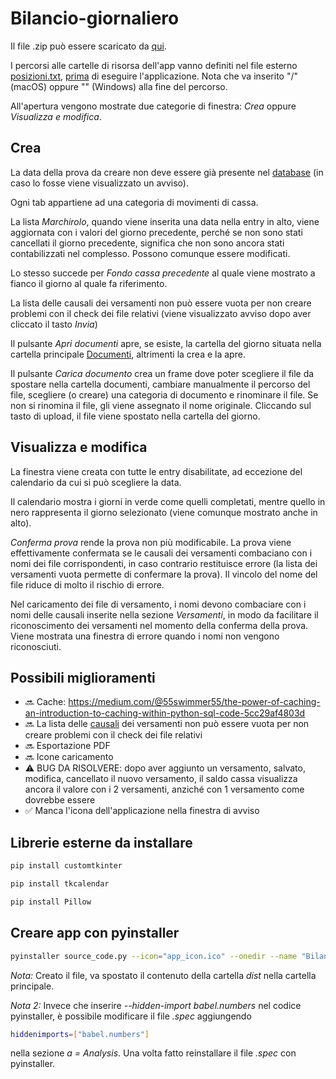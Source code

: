 # Bilancio-giornaliero
Il file .zip può essere scaricato da [qui](https://www.mediafire.com/file/u9iygsn034gcjel/Bilancio_giornaliero.zip/file).

I percorsi alle cartelle di risorsa dell'app vanno definiti nel file esterno [posizioni.txt](posizioni.txt), <u>prima</u> di eseguire l'applicazione. Nota che va inserito "/" (macOS) oppure "\" (Windows) alla fine del percorso.

All'apertura vengono mostrate due categorie di finestra: <i>Crea</i> oppure <i>Visualizza e modifica</i>.

## Crea
La data della prova da creare non deve essere già presente nel [database](Database/README.md) (in caso lo fosse viene visualizzato un avviso).

Ogni tab appartiene ad una categoria di movimenti di cassa.

La lista <i>Marchirolo</i>, quando viene inserita una data nella entry in alto, viene aggiornata con i valori del giorno precedente, perché se non sono stati cancellati il giorno precedente, significa che non sono ancora stati contabilizzati nel complesso. Possono comunque essere modificati.

Lo stesso succede per <i>Fondo cassa precedente</i> al quale viene mostrato a fianco il giorno al quale fa riferimento.

La lista delle causali dei versamenti non può essere vuota per non creare problemi con il check dei file relativi (viene visualizzato avviso dopo aver cliccato il tasto <i>Invia</i>)

Il pulsante <i>Apri documenti</i> apre, se esiste, la cartella del giorno situata nella cartella principale [Documenti](Documenti/README.md), altrimenti la crea e la apre.

Il pulsante <i>Carica documento</i> crea un frame dove poter scegliere il file da spostare nella cartella documenti, cambiare manualmente il percorso del file, scegliere (o creare) una categoria di documento e rinominare il file.
Se non si rinomina il file, gli viene assegnato il nome originale.
Cliccando sul tasto di upload, il file viene spostato nella cartella del giorno.


## Visualizza e modifica
La finestra viene creata con tutte le entry disabilitate, ad eccezione del calendario da cui si può scegliere la data.

Il calendario mostra i giorni in verde come quelli completati, mentre quello in nero rappresenta il giorno selezionato (viene comunque mostrato anche in alto).

<i>Conferma prova</i> rende la prova non più modificabile.
La prova viene effettivamente confermata se le causali dei versamenti combaciano con i nomi dei file corrispondenti, in caso contrario restituisce errore (la lista dei versamenti vuota permette di confermare la prova).
Il vincolo del nome del file riduce di molto il rischio di errore.

Nel caricamento dei file di versamento, i nomi devono combaciare con i nomi delle causali inserite nella sezione <i>Versamenti</i>, in modo da facilitare il riconoscimento dei versamenti nel momento della conferma della prova. Viene mostrata una finestra di errore quando i nomi non vengono riconosciuti.

## Possibili miglioramenti 
* 🔜 Cache: https://medium.com/@55swimmer55/the-power-of-caching-an-introduction-to-caching-within-python-sql-code-5cc29af4803d
* 🔜 La lista delle <u>causali</u> dei versamenti non può essere vuota per non creare problemi con il check dei file relativi
* 🔜 Esportazione PDF
* 🔜 Icone caricamento
* ⚠️ BUG DA RISOLVERE: dopo aver aggiunto un versamento, salvato, modifica, cancellato il nuovo versamento, il saldo cassa visualizza ancora il valore con i 2 versamenti, anziché con 1 versamento come dovrebbe essere
* ✅ Manca l'icona dell'applicazione nella finestra di avviso

## Librerie esterne da installare
```sh
pip install customtkinter
```

```sh
pip install tkcalendar
```

```sh
pip install Pillow
```

## Creare app con pyinstaller
```sh
pyinstaller source_code.py --icon="app_icon.ico" --onedir --name "Bilancio giornaliero" --noconsole --hidden-import babel.numbers
```
<i>Nota:</i>
Creato il file, va spostato il contenuto della cartella <i>dist</i> nella cartella principale.

<i>Nota 2:</i>
Invece che inserire <i>--hidden-import babel.numbers</i> nel codice pyinstaller, è possibile modificare il file <i>.spec</i> aggiungendo
```sh
hiddenimports=["babel.numbers"]
```
nella sezione <i>a = Analysis</i>. Una volta fatto reinstallare il file <i>.spec</i> con pyinstaller.
